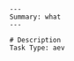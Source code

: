 
           ---
           Summary: what
           ---

           # Description
           Task Type: aev
           